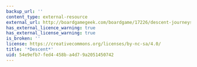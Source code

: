 ```yaml
---
backup_url: ''
content_type: external-resource
external_url: http://boardgamegeek.com/boardgame/17226/descent-journeys-dark
has_external_licence_warning: true
has_external_license_warning: true
is_broken: ''
license: https://creativecommons.org/licenses/by-nc-sa/4.0/
title: '*Descent*'
uid: 54e9efb7-fed4-458b-a4d7-9a2051450742
---
```


